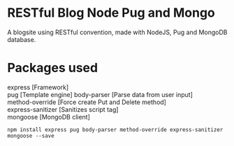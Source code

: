# RESTful Blog Node Pug and Mongo
A blogsite using RESTful convention, made with NodeJS, Pug and MongoDB database.

# Packages used
express [Framework]  
pug [Template engine]
body-parser [Parse data from user input]  
method-override [Force create Put and Delete method]  
express-sanitizer [Sanitizes script tag]  
mongoose [MongoDB client]  

```
npm install express pug body-parser method-override express-sanitizer mongoose --save
```
